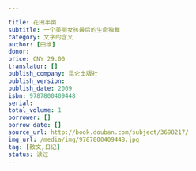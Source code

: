 ```yaml
---

title: 花田半亩
subtitle: 一个美丽女孩最后的生命独舞
category: 文字的含义
author: [田维]
donor: 
price: CNY 29.00
translator: []
publish_company: 昆仑出版社
publish_version: 
publish_date: 2009
isbn: 9787800409448
serial: 
total_volume: 1
borrower: []
borrow_date: []
source_url: http://book.douban.com/subject/3698217/
img_url: /media/img/9787800409448.jpg
tag: [散文,日记]
status: 读过
---
```

